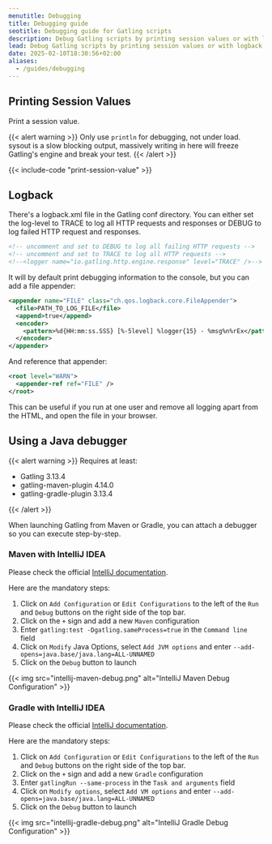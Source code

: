 ```yaml
---
menutitle: Debugging 
title: Debugging guide
seotitle: Debugging guide for Gatling scripts
description: Debug Gatling scripts by printing session values or with logback.
lead: Debug Gatling scripts by printing session values or with logback.
date: 2025-02-10T18:30:56+02:00
aliases:
  - /guides/debugging
---
```


## Printing Session Values

Print a session value.

{{< alert warning >}}
Only use `println` for debugging, not under load.
sysout is a slow blocking output, massively writing in here will freeze Gatling's engine and break your test.
{{< /alert >}}

{{< include-code "print-session-value" >}}

## Logback

There's a logback.xml file in the Gatling conf directory.
You can either set the log-level to TRACE to log all HTTP requests and responses or DEBUG to log failed HTTP request and responses.

```xml
<!-- uncomment and set to DEBUG to log all failing HTTP requests -->
<!-- uncomment and set to TRACE to log all HTTP requests -->
<!--<logger name="io.gatling.http.engine.response" level="TRACE" />-->
```

It will by default print debugging information to the console, but you can add a file appender:

```xml
<appender name="FILE" class="ch.qos.logback.core.FileAppender">
  <file>PATH_TO_LOG_FILE</file>
  <append>true</append>
  <encoder>
    <pattern>%d{HH:mm:ss.SSS} [%-5level] %logger{15} - %msg%n%rEx</pattern>
  </encoder>
</appender>
```

And reference that appender:

```xml
<root level="WARN">
  <appender-ref ref="FILE" />
</root>
```

This can be useful if you run at one user and remove all logging apart from the HTML, and open the file in your browser.

## Using a Java debugger

{{< alert warning >}}
Requires at least:

* Gatling 3.13.4
* gatling-maven-plugin 4.14.0
* gatling-gradle-plugin 3.13.4

{{< /alert >}}

When launching Gatling from Maven or Gradle, you can attach a debugger so you can execute step-by-step.

### Maven with IntelliJ IDEA

Please check the official [IntelliJ documentation](https://www.jetbrains.com/help/idea/run-debug-configuration-maven.html).

Here are the mandatory steps:

1. Click on `Add Configuration` or `Edit Configurations` to the left of the `Run` and `Debug` buttons on the right side of the top bar.
2. Click on the `+` sign and add a new `Maven` configuration
3. Enter `gatling:test -Dgatling.sameProcess=true` in the `Command line` field
4. Click on `Modify` Java Options, select `Add JVM options` and enter `--add-opens=java.base/java.lang=ALL-UNNAMED`
5. Click on the `Debug` button to launch

{{< img src="intellij-maven-debug.png" alt="IntelliJ Maven Debug Configuration" >}}

### Gradle with IntelliJ IDEA

Please check the official [IntelliJ documentation](https://www.jetbrains.com/help/idea/run-debug-gradle.html).

Here are the mandatory steps:

1. Click on `Add Configuration` or `Edit Configurations` to the left of the `Run` and `Debug` buttons on the right side of the top bar.
2. Click on the `+` sign and add a new `Gradle` configuration
3. Enter `gatlingRun --same-process` in the `Task and arguments` field
4. Click on `Modify options`, select `Add VM options` and enter `--add-opens=java.base/java.lang=ALL-UNNAMED`
5. Click on the `Debug` button to launch

{{< img src="intellij-gradle-debug.png" alt="IntelliJ Gradle Debug Configuration" >}}
